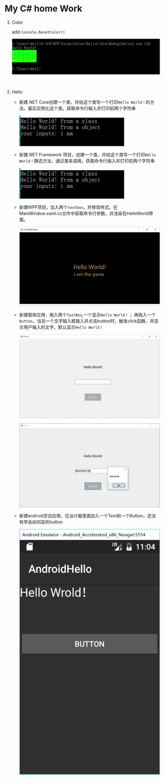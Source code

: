 # My C# home Work
1. Color 

   add `Console.ResetColor()`

   ![Color](pic/Color.png)

   ​

2. Hello 

   * 新建.NET Core创建一个类，并给这个类写一个打印`Hello World！`的方法，最后实例化这个类。获取命令行输入并打印前两个字符串

     ![hello12](pic/hello12.png)

   * 新建.NET Framework 项目，创建一个类，并给这个类写一个打印`Hello World！`静态方法，通过类来调用。获取命令行输入并打印前两个字符串

     ![hello12](pic/hello12.png)

   * 新建WPF项目，加入两个`textbox`，并修改样式。在MainWindow.xaml.cs文件中获取命令行参数，并渲染在HelloWorld界面。

     ![hello3](pic/hello3.png)

   * 新建窗体应用，拖入两个`TextBox`,一个显示`Hello World！`； 再拖入一个`Button`，当另一个文字输入框输入并点击button时，触发click函数，并显示用户输入的文字，默认显示`Hello World！`

     ![form1](pic/form1.png)

     ![form2](pic/form2.png)

   * 新建android空白应用，在设计器里面加入一个Text和一个Button，还没有学会如何监听button

     ![android](pic/android.png)





